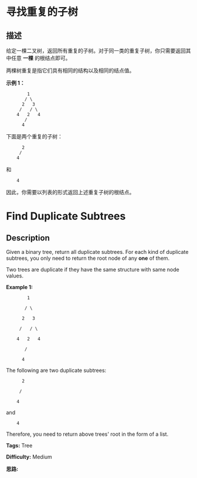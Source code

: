 # 寻找重复的子树

## 描述

给定一棵二叉树，返回所有重复的子树。对于同一类的重复子树，你只需要返回其中任意 **一棵** 的根结点即可。

两棵树重复是指它们具有相同的结构以及相同的结点值。

**示例 1：**

    
    
            1
           / \
          2   3
         /   / \
        4   2   4
           /
          4
    

下面是两个重复的子树：

    
    
          2
         /
        4
    

和

    
    
        4
    

因此，你需要以列表的形式返回上述重复子树的根结点。



# Find Duplicate Subtrees

## Description



Given a binary tree, return all duplicate subtrees. For each kind of duplicate subtrees, you only need to return the root node of any **one** of them.

Two trees are duplicate if they have the same structure with same node values.

**Example 1:**

    
    
            1
           / \
          2   3
         /   / \
        4   2   4
           /
          4
    

The following are two duplicate subtrees:

    
    
          2
         /
        4
    

and

    
    
        4
    

Therefore, you need to return above trees' root in the form of a list.


**Tags:** Tree

**Difficulty:** Medium

**思路:**

